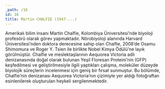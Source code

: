 ```yaml
---
_path: /16
id: 16
title: Martin CHALFIE (1947-...)
---
```


Amerikalı bilim insanı Martin Chalfie, Kolombiya Üniversitesi’nde biyoloji profesörü olarak görev yapmaktadır. Nörobiyoloji alanında Harvard Üniversitesi’nden doktora derecesine sahip olan Chalfie, 2008’de Osamu Shimomura ve Roger Y. Tsien ile birlikte Nobel Kimya Ödülü’ne layık görülmüştür. Chalfie ve meslektaşlarının Aequorea Victoria adlı denizanasında doğal olarak bulunan Yeşil Floresan Proteini’nin (GFP) keşfedilmesi ve geliştirilmesiyle ilgili yaptıkları çalışma, moleküler düzeyde biyolojik süreçlerin incelenmesi için geniş bir fırsat sunmuştur. Bu bölümde, Chalfie’nin  denizanası Aequorea Victoria’nın çizimiyle yer aldığı fotoğraftan esinlenilerek oluşturulan heykeli sergilenmektedir.
